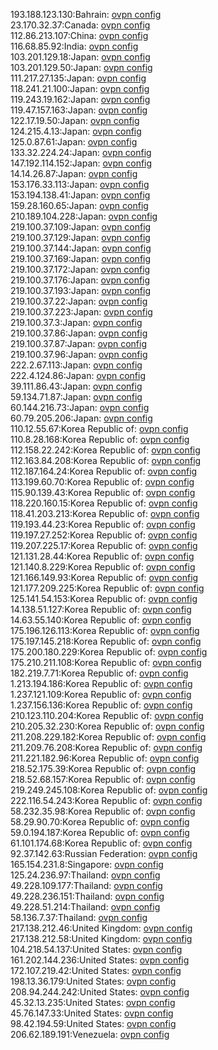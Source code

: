 193.188.123.130:Bahrain: [ovpn config](vpn/193_188_123_130.ovpn)  
23.170.32.37:Canada: [ovpn config](vpn/23_170_32_37.ovpn)  
112.86.213.107:China: [ovpn config](vpn/112_86_213_107.ovpn)  
116.68.85.92:India: [ovpn config](vpn/116_68_85_92.ovpn)  
103.201.129.18:Japan: [ovpn config](vpn/103_201_129_18.ovpn)  
103.201.129.50:Japan: [ovpn config](vpn/103_201_129_50.ovpn)  
111.217.27.135:Japan: [ovpn config](vpn/111_217_27_135.ovpn)  
118.241.21.100:Japan: [ovpn config](vpn/118_241_21_100.ovpn)  
119.243.19.162:Japan: [ovpn config](vpn/119_243_19_162.ovpn)  
119.47.157.163:Japan: [ovpn config](vpn/119_47_157_163.ovpn)  
122.17.19.50:Japan: [ovpn config](vpn/122_17_19_50.ovpn)  
124.215.4.13:Japan: [ovpn config](vpn/124_215_4_13.ovpn)  
125.0.87.61:Japan: [ovpn config](vpn/125_0_87_61.ovpn)  
133.32.224.24:Japan: [ovpn config](vpn/133_32_224_24.ovpn)  
147.192.114.152:Japan: [ovpn config](vpn/147_192_114_152.ovpn)  
14.14.26.87:Japan: [ovpn config](vpn/14_14_26_87.ovpn)  
153.176.33.113:Japan: [ovpn config](vpn/153_176_33_113.ovpn)  
153.194.138.41:Japan: [ovpn config](vpn/153_194_138_41.ovpn)  
159.28.160.65:Japan: [ovpn config](vpn/159_28_160_65.ovpn)  
210.189.104.228:Japan: [ovpn config](vpn/210_189_104_228.ovpn)  
219.100.37.109:Japan: [ovpn config](vpn/219_100_37_109.ovpn)  
219.100.37.129:Japan: [ovpn config](vpn/219_100_37_129.ovpn)  
219.100.37.144:Japan: [ovpn config](vpn/219_100_37_144.ovpn)  
219.100.37.169:Japan: [ovpn config](vpn/219_100_37_169.ovpn)  
219.100.37.172:Japan: [ovpn config](vpn/219_100_37_172.ovpn)  
219.100.37.176:Japan: [ovpn config](vpn/219_100_37_176.ovpn)  
219.100.37.193:Japan: [ovpn config](vpn/219_100_37_193.ovpn)  
219.100.37.22:Japan: [ovpn config](vpn/219_100_37_22.ovpn)  
219.100.37.223:Japan: [ovpn config](vpn/219_100_37_223.ovpn)  
219.100.37.3:Japan: [ovpn config](vpn/219_100_37_3.ovpn)  
219.100.37.86:Japan: [ovpn config](vpn/219_100_37_86.ovpn)  
219.100.37.87:Japan: [ovpn config](vpn/219_100_37_87.ovpn)  
219.100.37.96:Japan: [ovpn config](vpn/219_100_37_96.ovpn)  
222.2.67.113:Japan: [ovpn config](vpn/222_2_67_113.ovpn)  
222.4.124.86:Japan: [ovpn config](vpn/222_4_124_86.ovpn)  
39.111.86.43:Japan: [ovpn config](vpn/39_111_86_43.ovpn)  
59.134.71.87:Japan: [ovpn config](vpn/59_134_71_87.ovpn)  
60.144.216.73:Japan: [ovpn config](vpn/60_144_216_73.ovpn)  
60.79.205.206:Japan: [ovpn config](vpn/60_79_205_206.ovpn)  
110.12.55.67:Korea Republic of: [ovpn config](vpn/110_12_55_67.ovpn)  
110.8.28.168:Korea Republic of: [ovpn config](vpn/110_8_28_168.ovpn)  
112.158.22.242:Korea Republic of: [ovpn config](vpn/112_158_22_242.ovpn)  
112.163.84.208:Korea Republic of: [ovpn config](vpn/112_163_84_208.ovpn)  
112.187.164.24:Korea Republic of: [ovpn config](vpn/112_187_164_24.ovpn)  
113.199.60.70:Korea Republic of: [ovpn config](vpn/113_199_60_70.ovpn)  
115.90.139.43:Korea Republic of: [ovpn config](vpn/115_90_139_43.ovpn)  
118.220.160.15:Korea Republic of: [ovpn config](vpn/118_220_160_15.ovpn)  
118.41.203.213:Korea Republic of: [ovpn config](vpn/118_41_203_213.ovpn)  
119.193.44.23:Korea Republic of: [ovpn config](vpn/119_193_44_23.ovpn)  
119.197.27.252:Korea Republic of: [ovpn config](vpn/119_197_27_252.ovpn)  
119.207.225.17:Korea Republic of: [ovpn config](vpn/119_207_225_17.ovpn)  
121.131.28.44:Korea Republic of: [ovpn config](vpn/121_131_28_44.ovpn)  
121.140.8.229:Korea Republic of: [ovpn config](vpn/121_140_8_229.ovpn)  
121.166.149.93:Korea Republic of: [ovpn config](vpn/121_166_149_93.ovpn)  
121.177.209.225:Korea Republic of: [ovpn config](vpn/121_177_209_225.ovpn)  
125.141.54.153:Korea Republic of: [ovpn config](vpn/125_141_54_153.ovpn)  
14.138.51.127:Korea Republic of: [ovpn config](vpn/14_138_51_127.ovpn)  
14.63.55.140:Korea Republic of: [ovpn config](vpn/14_63_55_140.ovpn)  
175.196.126.113:Korea Republic of: [ovpn config](vpn/175_196_126_113.ovpn)  
175.197.145.218:Korea Republic of: [ovpn config](vpn/175_197_145_218.ovpn)  
175.200.180.229:Korea Republic of: [ovpn config](vpn/175_200_180_229.ovpn)  
175.210.211.108:Korea Republic of: [ovpn config](vpn/175_210_211_108.ovpn)  
182.219.7.71:Korea Republic of: [ovpn config](vpn/182_219_7_71.ovpn)  
1.213.194.186:Korea Republic of: [ovpn config](vpn/1_213_194_186.ovpn)  
1.237.121.109:Korea Republic of: [ovpn config](vpn/1_237_121_109.ovpn)  
1.237.156.136:Korea Republic of: [ovpn config](vpn/1_237_156_136.ovpn)  
210.123.110.204:Korea Republic of: [ovpn config](vpn/210_123_110_204.ovpn)  
210.205.32.230:Korea Republic of: [ovpn config](vpn/210_205_32_230.ovpn)  
211.208.229.182:Korea Republic of: [ovpn config](vpn/211_208_229_182.ovpn)  
211.209.76.208:Korea Republic of: [ovpn config](vpn/211_209_76_208.ovpn)  
211.221.182.96:Korea Republic of: [ovpn config](vpn/211_221_182_96.ovpn)  
218.52.175.39:Korea Republic of: [ovpn config](vpn/218_52_175_39.ovpn)  
218.52.68.157:Korea Republic of: [ovpn config](vpn/218_52_68_157.ovpn)  
219.249.245.108:Korea Republic of: [ovpn config](vpn/219_249_245_108.ovpn)  
222.116.54.243:Korea Republic of: [ovpn config](vpn/222_116_54_243.ovpn)  
58.232.35.98:Korea Republic of: [ovpn config](vpn/58_232_35_98.ovpn)  
58.29.90.70:Korea Republic of: [ovpn config](vpn/58_29_90_70.ovpn)  
59.0.194.187:Korea Republic of: [ovpn config](vpn/59_0_194_187.ovpn)  
61.101.174.68:Korea Republic of: [ovpn config](vpn/61_101_174_68.ovpn)  
92.37.142.63:Russian Federation: [ovpn config](vpn/92_37_142_63.ovpn)  
165.154.231.8:Singapore: [ovpn config](vpn/165_154_231_8.ovpn)  
125.24.236.97:Thailand: [ovpn config](vpn/125_24_236_97.ovpn)  
49.228.109.177:Thailand: [ovpn config](vpn/49_228_109_177.ovpn)  
49.228.236.151:Thailand: [ovpn config](vpn/49_228_236_151.ovpn)  
49.228.51.214:Thailand: [ovpn config](vpn/49_228_51_214.ovpn)  
58.136.7.37:Thailand: [ovpn config](vpn/58_136_7_37.ovpn)  
217.138.212.46:United Kingdom: [ovpn config](vpn/217_138_212_46.ovpn)  
217.138.212.58:United Kingdom: [ovpn config](vpn/217_138_212_58.ovpn)  
104.218.54.137:United States: [ovpn config](vpn/104_218_54_137.ovpn)  
161.202.144.236:United States: [ovpn config](vpn/161_202_144_236.ovpn)  
172.107.219.42:United States: [ovpn config](vpn/172_107_219_42.ovpn)  
198.13.36.179:United States: [ovpn config](vpn/198_13_36_179.ovpn)  
208.94.244.242:United States: [ovpn config](vpn/208_94_244_242.ovpn)  
45.32.13.235:United States: [ovpn config](vpn/45_32_13_235.ovpn)  
45.76.147.33:United States: [ovpn config](vpn/45_76_147_33.ovpn)  
98.42.194.59:United States: [ovpn config](vpn/98_42_194_59.ovpn)  
206.62.189.191:Venezuela: [ovpn config](vpn/206_62_189_191.ovpn)  
